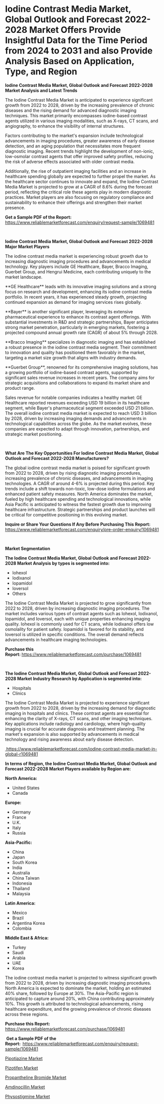 <p><h1>Iodine Contrast Media Market, Global Outlook and Forecast 2022-2028 Market Offers Provide Insightful Data for the Time Period from 2024 to 2031 and also Provide Analysis Based on Application, Type, and Region</h1></p><p><strong>Iodine Contrast Media Market, Global Outlook and Forecast 2022-2028 Market Analysis and Latest Trends</strong></p>
<p><p>The Iodine Contrast Media Market is anticipated to experience significant growth from 2022 to 2028, driven by the increasing prevalence of chronic diseases and the rising demand for advanced diagnostic imaging techniques. This market primarily encompasses iodine-based contrast agents utilized in various imaging modalities, such as X-rays, CT scans, and angiography, to enhance the visibility of internal structures.</p><p>Factors contributing to the market's expansion include technological advancements in imaging procedures, greater awareness of early disease detection, and an aging population that necessitates more frequent diagnostic imaging. Recent trends highlight the development of non-ionic, low-osmolar contrast agents that offer improved safety profiles, reducing the risk of adverse effects associated with older contrast media. </p><p>Additionally, the rise of outpatient imaging facilities and an increase in healthcare spending globally are expected to further propel the market. As the healthcare sector continues to innovate and expand, the Iodine Contrast Media Market is projected to grow at a CAGR of 8.6% during the forecast period, reflecting the critical role these agents play in modern diagnostic practices. Market players are also focusing on regulatory compliance and sustainability to enhance their offerings and strengthen their market presence.</p></p>
<p><strong>Get a Sample PDF of the Report:&nbsp;</strong> <a href="https://www.reliablemarketforecast.com/enquiry/request-sample/1069481">https://www.reliablemarketforecast.com/enquiry/request-sample/1069481</a></p>
<p>&nbsp;</p>
<p><strong>Iodine Contrast Media Market, Global Outlook and Forecast 2022-2028 Major Market Players</strong></p>
<p><p>The iodine contrast media market is experiencing robust growth due to increasing diagnostic imaging procedures and advancements in medical technology. Key players include GE Healthcare, Bayer, Bracco Imaging, Guerbet Group, and Hengrui Medicine, each contributing uniquely to the market landscape.</p><p>**GE Healthcare** leads with its innovative imaging solutions and a strong focus on research and development, enhancing its iodine contrast media portfolio. In recent years, it has experienced steady growth, projecting continued expansion as demand for imaging services rises globally.</p><p>**Bayer** is another significant player, leveraging its extensive pharmaceutical experience to enhance its contrast agent offerings. With substantial investments in R&D and strategic partnerships, Bayer anticipates strong market penetration, particularly in emerging markets, fostering a projected compound annual growth rate (CAGR) of about 5% through 2028.</p><p>**Bracco Imaging** specializes in diagnostic imaging and has established a robust presence in the iodine contrast media segment. Their commitment to innovation and quality has positioned them favorably in the market, targeting a market size growth that aligns with industry demands.</p><p>**Guerbet Group**, renowned for its comprehensive imaging solutions, has a growing portfolio of iodine-based contrast agents, supported by significant sales revenue increases in recent years. The company aims for strategic acquisitions and collaborations to expand its market share and product range.</p><p>Sales revenue for notable companies indicates a healthy market: GE Healthcare reported revenues exceeding USD 19 billion in its healthcare segment, while Bayer's pharmaceutical segment exceeded USD 21 billion. The overall iodine contrast media market is expected to reach USD 3 billion by 2028, driven by increasing imaging demands and advancements in technological capabilities across the globe. As the market evolves, these companies are expected to adapt through innovation, partnerships, and strategic market positioning.</p></p>
<p>&nbsp;</p>
<p><strong>What Are The Key Opportunities For Iodine Contrast Media Market, Global Outlook and Forecast 2022-2028 Manufacturers?</strong></p>
<p><p>The global iodine contrast media market is poised for significant growth from 2022 to 2028, driven by rising diagnostic imaging procedures, increasing prevalence of chronic diseases, and advancements in imaging technologies. A CAGR of around 4-6% is projected during this period. Key trends include a shift towards non-toxic, low-dose iodine formulations and enhanced patient safety measures. North America dominates the market, fueled by high healthcare spending and technological innovations, while Asia Pacific is anticipated to witness the fastest growth due to improving healthcare infrastructure. Strategic partnerships and product launches will be critical for competitive positioning in this evolving market.</p></p>
<p><strong>Inquire or Share Your Questions If Any Before Purchasing This Report:</strong> <a href="https://www.reliablemarketforecast.com/enquiry/pre-order-enquiry/1069481">https://www.reliablemarketforecast.com/enquiry/pre-order-enquiry/1069481</a></p>
<p>&nbsp;</p>
<p><strong>Market Segmentation</strong></p>
<p><strong>The Iodine Contrast Media Market, Global Outlook and Forecast 2022-2028 Market Analysis by types is segmented into:</strong></p>
<p><ul><li>Iohexol</li><li>Iodixanol</li><li>Iopamidol</li><li>Ioversol</li><li>Others</li></ul></p>
<p><p>The Iodine Contrast Media Market is projected to grow significantly from 2022 to 2028, driven by increasing diagnostic imaging procedures. The market includes various types of contrast agents such as Iohexol, Iodixanol, Iopamidol, and Ioversol, each with unique properties enhancing imaging quality. Iohexol is commonly used for CT scans, while Iodixanol offers low osmolality for patient safety. Iopamidol is favored for its stability, and Ioversol is utilized in specific conditions. The overall demand reflects advancements in healthcare imaging technologies.</p></p>
<p><strong>Purchase this Report:&nbsp;</strong><a href="https://www.reliablemarketforecast.com/purchase/1069481">https://www.reliablemarketforecast.com/purchase/1069481</a></p>
<p>&nbsp;</p>
<p><strong>The Iodine Contrast Media Market, Global Outlook and Forecast 2022-2028 Market Industry Research by Application is segmented into:</strong></p>
<p><ul><li>Hospitals</li><li>Clinics</li></ul></p>
<p><p>The Iodine Contrast Media Market is projected to experience significant growth from 2022 to 2028, driven by the increasing demand for diagnostic imaging in hospitals and clinics. These contrast agents are essential for enhancing the clarity of X-rays, CT scans, and other imaging techniques. Key applications include radiology and cardiology, where high-quality imaging is crucial for accurate diagnosis and treatment planning. The market's expansion is also supported by advancements in medical technology and rising awareness about early disease detection.</p></p>
<p><a href="https://www.reliablemarketforecast.com/iodine-contrast-media-market-in-global-r1069481">&nbsp;https://www.reliablemarketforecast.com/iodine-contrast-media-market-in-global-r1069481</a></p>
<p><strong>In terms of Region, the Iodine Contrast Media Market, Global Outlook and Forecast 2022-2028 Market Players available by Region are:</strong></p>
<p>
    <p> <strong> North America: </strong>
        <ul>
            <li>United States</li>
            <li>Canada</li>
        </ul>
        </p> 
    <p> <strong> Europe: </strong>
        <ul>
            <li>Germany</li>
            <li>France</li>
            <li>U.K.</li>
            <li>Italy</li>
            <li>Russia</li>
        </ul>
        </p> 
    <p> <strong> Asia-Pacific: </strong>
        <ul>
            <li>China</li>
            <li>Japan</li>
            <li>South Korea</li>
            <li>India</li>
            <li>Australia</li>
            <li>China Taiwan</li>
            <li>Indonesia</li>
            <li>Thailand</li>
            <li>Malaysia</li>
        </ul>
        </p> 
    <p> <strong> Latin America: </strong>
        <ul>
            <li>Mexico</li>
            <li>Brazil</li>
            <li>Argentina Korea</li>
            <li>Colombia</li>
        </ul>
        </p> 
    <p> <strong> Middle East & Africa: </strong>
        <ul>
            <li>Turkey</li>
            <li>Saudi</li>
            <li>Arabia</li>
            <li>UAE</li>
            <li>Korea</li>
        </ul>
    </p>
    </p>
<p><p>The iodine contrast media market is projected to witness significant growth from 2022 to 2028, driven by increasing diagnostic imaging procedures. North America is expected to dominate the market, holding an estimated 40% share, followed by Europe at 30%. The Asia-Pacific region is anticipated to capture around 20%, with China contributing approximately 10%. This growth is attributed to technological advancements, rising healthcare expenditure, and the growing prevalence of chronic diseases across these regions.</p></p>
<p><strong>Purchase this Report: </strong><a href="https://www.reliablemarketforecast.com/purchase/1069481">https://www.reliablemarketforecast.com/purchase/1069481</a></p>
<p>&nbsp;<strong>Get a Sample PDF of the Report:&nbsp;&nbsp;</strong><a href="https://www.reliablemarketforecast.com/enquiry/request-sample/1069481">https://www.reliablemarketforecast.com/enquiry/request-sample/1069481</a></p>
<p><strong></strong></p>
<p><p><a href="https://www.linkedin.com/pulse/emerging-opportunities-challenges-global-pipotiazine-market-2024-2031-rw4te?trackingId=yNlX%2FKz7THuAVqRcBZnX8A%3D%3D">Pipotiazine Market</a></p><p><a href="https://www.linkedin.com/pulse/pizotifen-market-size-share-trends-analysis-report-end-use-ybife?trackingId=3xfxT60jQH%2B%2B00YYEukdGg%3D%3D">Pizotifen Market</a></p><p><a href="https://www.linkedin.com/pulse/propantheline-bromide-market-outlook-share-analysis-growth-goipe?trackingId=5wtkmEuUQOKzzdKtvQSYsg%3D%3D">Propantheline Bromide Market</a></p><p><a href="https://www.linkedin.com/pulse/amdinocillin-market-global-insights-regional-analysis-2024-ncbpe?trackingId=VzmZA1dpQ%2FKmZWjx7QnoWA%3D%3D">Amdinocillin Market</a></p><p><a href="https://www.linkedin.com/pulse/insights-physostigmine-industry-market-financial-status-size-0qk5e?trackingId=Q2vZpHm1SPu1VfbhSSPRtQ%3D%3D">Physostigmine Market</a></p></p>